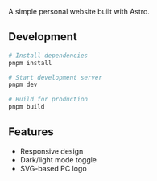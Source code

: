 A simple personal website built with Astro.

## Development

```bash
# Install dependencies
pnpm install

# Start development server
pnpm dev

# Build for production
pnpm build
```

## Features

- Responsive design
- Dark/light mode toggle
- SVG-based PC logo
